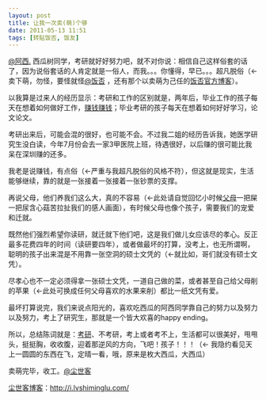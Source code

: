 ```yaml
---
layout: post
title: 让我一次卖(萌)个够
date: 2011-05-13 11:51
tags: [转贴饭否, 饭友]
---
```

<a href="http://fanfou.com/lcty" target="_blank">@阿西.</a> 西瓜树同学，考研就好好努力吧，就不对你说：相信自己这样俗套的话了，因为说俗套话的人肯定就是一俗人，而我。。。你懂得，早已。。。超凡脱俗（←卖下萌，勿怪，要怪就怪<a href="http://fanfou.com/fanfou" target="_blank">@饭否</a> ，还有那个以卖萌为己任的<a href="http://blog.fanfou.com/" target="_blank">饭否官方博客</a>）。

以我算是过来人的经历显示：考研和工作的区别就是，两年后，毕业工作的孩子每天在想着如何做好工作，<a href="http://i.lvshiminglu.com/tag/%E8%B5%9A%E9%92%B1" target="_blank">赚钱赚钱</a>；毕业考研的孩子每天在想着如何好好学习，论文论文。

考研出来后，可能会混的很好，也可能不会。不过我二姐的经历告诉我，她医学研究生没白读，今年7月份会去一家3甲医院上班，待遇很好，以后赚的很可能比我呆在深圳赚的还多。

我老是说赚钱，有点俗（←严重与我超凡脱俗的风格不符），但这就是现实，生活能够继续，靠的就是一张接着一张接着一张钞票的支撑。

再说父母，他们养我们这么大，真的不容易（←此处请自觉回忆小时候<a href="http://i.lvshiminglu.com/tag/%E8%80%81%E7%88%B8" target="_blank">父母</a>一把屎一把尿含心菇苦拉扯我们的感人画面），有时候父母也像个孩子，需要我们的宠爱和迁就。

既然他们强烈希望你读研，就迁就下他们吧，这是我们做儿女应该尽的孝心。反正最多花费四年的时间（读研要四年），或者做最坏的打算，没考上，也无所谓啊，聪明的孩子出来混是不用靠一张空洞的硕士文凭的（←就比如，哥们就没有硕士文凭）。

尽孝心也不一定必须得拿一张硕士文凭，一道自己做的菜，或者甚至自己给父母削的苹果（←此处可换成任何父母喜欢的水果来削）都比一纸文凭有爱。

最坏打算说完，我们来说点阳光的，喜欢吃西瓜的阿西同学靠自己的努力以及努力以及努力，考上了研究生，那就是一个皆大欢喜的happy ending。

所以，总结陈词就是：<a href="http://i.lvshiminglu.com/blog/198.html" target="_blank">考研</a>、不考研，考上或者考不上，生活都可以很美好，甩甩头，挺挺胸，收收腹，迎着那逆风的方向，飞吧！孩子！！！（← 我隐约看见天上一圆圆的东西在飞，定晴一看，哦，原来是枚大西瓜，大西瓜）

卖萌完毕，收工。<a href="http://fanfou.com/fatalist" target="_blank">@尘世客</a>

<a href="http://i.lvshiminglu.com/">尘世客博客</a>：<a href="http://i.lvshiminglu.com/">http://i.lvshiminglu.com/</a>

